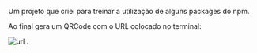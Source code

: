 Um projeto que criei para treinar a utilização de alguns packages do npm.

Ao final gera um QRCode com o URL colocado no terminal:

![url](https://github.com/Joa0DeL1ma/Gerador_QRcode/assets/161715327/45641c1d-87af-4473-953b-bd21e5d6e662)
.